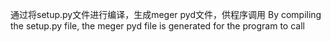 通过将setup.py文件进行编译，生成meger pyd文件，供程序调用
By compiling the setup.py file, the meger pyd file is generated for the program to call